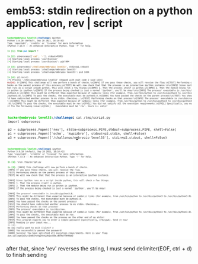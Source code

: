 # emb53: stdin redirection on a python application, rev | script

![it says stdin requres to be 'rev'](<../.gitbook/assets/image (199).png>)

![so I write a script for doing it](<../.gitbook/assets/image (3).png>)

![Then I run it from ipython with %run](<../.gitbook/assets/image (210) (1).png>)

after that, since 'rev' reverses the string, I must send delimiter(EOF, ctrl + d) to finish sending

